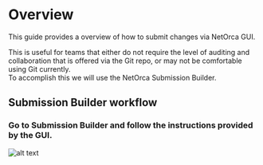 # Overview

This guide provides a overview of how to submit changes via NetOrca GUI.<br>

This is useful for teams that either do not require the level of auditing and collaboration that is offered via the Git repo, or may not be comfortable using Git currently. <br>
To accomplish this we will use the NetOrca Submission Builder.<br>

## Submission Builder workflow

### Go to Submission Builder and follow the instructions provided by the GUI.
![alt text](../../images/level6_demo_customerb_submission_builder.gif)